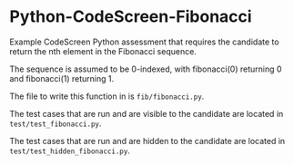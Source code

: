 # Python-CodeScreen-Fibonacci
Example CodeScreen Python assessment that requires the candidate to return the nth element in the Fibonacci sequence.

The sequence is assumed to be 0-indexed, with fibonacci(0) returning 0 and fibonacci(1) returning 1.

The file to write this function in is `fib/fibonacci.py`.

The test cases that are run and are visible to the candidate are located in `test/test_fibonacci.py`.

The test cases that are run and are hidden to the candidate are located in `test/test_hidden_fibonacci.py`.
